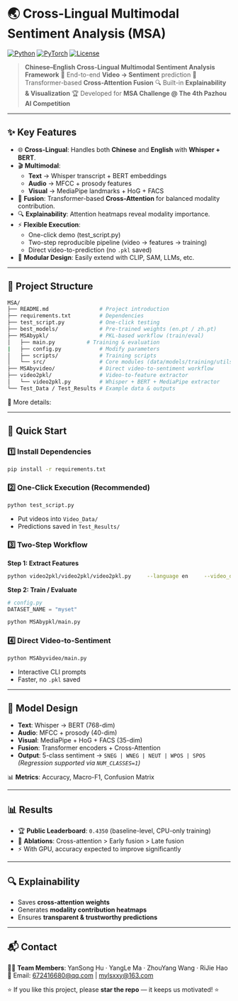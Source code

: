 # 🌏 Cross-Lingual Multimodal Sentiment Analysis (MSA)

[![Python](https://img.shields.io/badge/python-3.8+-blue.svg)]()
[![PyTorch](https://img.shields.io/badge/PyTorch-2.2+-ee4c2c.svg)]()
[![License](https://img.shields.io/badge/license-MIT-green.svg)]()

> **Chinese–English Cross-Lingual Multimodal Sentiment Analysis Framework**
> 🎥 End-to-end **Video → Sentiment** prediction
> 🔗 Transformer-based **Cross-Attention Fusion**
> 🔍 Built-in **Explainability & Visualization**
> 🏆 Developed for **MSA Challenge @ The 4th Pazhou AI Competition**

---

## ✨ Key Features

- 🌐 **Cross-Lingual**: Handles both **Chinese** and **English** with **Whisper + BERT**.
- 🎬 **Multimodal**:
  - **Text** → Whisper transcript + BERT embeddings
  - **Audio** → MFCC + prosody features
  - **Visual** → MediaPipe landmarks + HoG + FACS
- 🔗 **Fusion**: Transformer-based **Cross-Attention** for balanced modality contribution.
- 🔍 **Explainability**: Attention heatmaps reveal modality importance.
- ⚡ **Flexible Execution**:
  - One-click demo (test_script.py)
  - Two-step reproducible pipeline (video → features → training)
  - Direct video-to-prediction (no `.pkl` saved)
- 🧩 **Modular Design**: Easily extend with CLIP, SAM, LLMs, etc.

---

## 📂 Project Structure

```bash
MSA/
├── README.md                # Project introduction
├── requirements.txt         # Dependencies
├── test_script.py           # One-click testing
├── best_models/             # Pre-trained weights (en.pt / zh.pt)
├── MSAbypkl/                # PKL-based workflow (train/eval)
│   ├── main.py		     # Training & evaluation
|   ├── config.py            # Modify parameters
│   ├── scripts/             # Training scripts
│   └── src/                 # Core modules (data/models/training/utils)
├── MSAbyvideo/              # Direct video-to-sentiment workflow
├── video2pkl/               # Video-to-feature extractor
│   └── video2pkl.py         # Whisper + BERT + MediaPipe extractor
└── Test_Data / Test_Results # Example data & outputs
```

📖 More details: 

---

## 🚀 Quick Start

### 1️⃣ Install Dependencies

```bash
pip install -r requirements.txt
```

### 2️⃣ One-Click Execution (Recommended)

```bash
python test_script.py
```

- Put videos into `Video_Data/`
- Predictions saved in `Test_Results/`

### 3️⃣ Two-Step Workflow

**Step 1: Extract Features**

```bash
python video2pkl/video2pkl/video2pkl.py     --language en     --video_dir ./Video_Data     --csv_path ./meta.csv     --output_dir ./MSAbypkl/data/data_pkl/myset
```

**Step 2: Train / Evaluate**

```python
# config.py
DATASET_NAME = "myset"
```

```bash
python MSAbypkl/main.py
```

### 4️⃣ Direct Video-to-Sentiment

```bash
python MSAbyvideo/main.py
```

- Interactive CLI prompts
- Faster, no `.pkl` saved

---

## 🧠 Model Design

- **Text**: Whisper → BERT (768-dim)
- **Audio**: MFCC + prosody (40-dim)
- **Visual**: MediaPipe + HoG + FACS (35-dim)
- **Fusion**: Transformer encoders + Cross-Attention
- **Output**: 5-class sentiment → `SNEG | WNEG | NEUT | WPOS | SPOS`
  *(Regression supported via `NUM_CLASSES=1`)*

📊 **Metrics**: Accuracy, Macro-F1, Confusion Matrix

---

## 📊 Results

- 🏆 **Public Leaderboard**: `0.4350` (baseline-level, CPU-only training)
- 🔬 **Ablations**: Cross-attention > Early fusion > Late fusion
- ⚡ With GPU, accuracy expected to improve significantly

---

## 🔍 Explainability

- Saves **cross-attention weights**
- Generates **modality contribution heatmaps**
- Ensures **transparent & trustworthy predictions**

---

## 📬 Contact

👨‍💻 **Team Members**: YanSong Hu · YangLe Ma · ZhouYang Wang · RiJie Hao
📧 Email: 672416680@qq.com | mylsxxy@163.com

⭐ If you like this project, please **star the repo** — it keeps us motivated! ⭐
